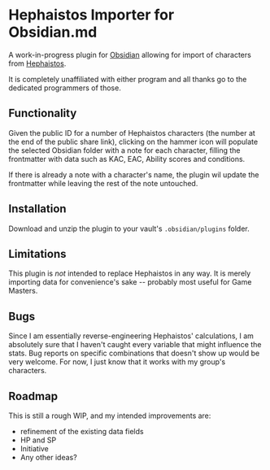 # Hephaistos Importer for Obsidian.md

A work-in-progress plugin for [Obsidian](https://obsidian.md) allowing for import of characters from [Hephaistos](https://hephaistos.online).

It is completely unaffiliated with either program and all thanks go to the dedicated programmers of those.

## Functionality

Given the public ID for a number of Hephaistos characters (the number at the end of the public share link), clicking on the hammer icon will populate the selected Obsidian folder with a note for each character, filling the frontmatter with data such as KAC, EAC, Ability scores and conditions.

If there is already a note with a character's name, the plugin wil update the frontmatter while leaving the rest of the note untouched.

## Installation

Download and unzip the plugin to your vault's `.obsidian/plugins` folder.

## Limitations

This plugin is *not* intended to replace Hephaistos in any way. It is merely importing data for convenience's sake -- probably most useful for Game Masters.

## Bugs
Since I am essentially reverse-engineering Hephaistos' calculations, I am absolutely sure that I haven't caught every variable that might influence the stats. Bug reports on specific combinations that doesn't show up would be very welcome. For now, I just know that it works with my group's characters.

## Roadmap
This is still a rough WIP, and my intended improvements are:

- refinement of the existing data fields
- HP and SP
- Initiative
- Any other ideas?
